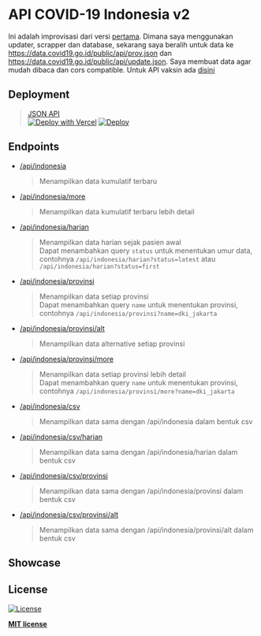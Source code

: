# API COVID-19 Indonesia v2

Ini adalah improvisasi dari versi [pertama](https://github.com/Reynadi531/api-covid19-indonesia). Dimana saya menggunakan updater, scrapper dan database, sekarang saya beralih untuk data ke https://data.covid19.go.id/public/api/prov.json dan https://data.covid19.go.id/public/api/update.json. Saya membuat data agar mudah dibaca dan cors compatible. Untuk API vaksin ada [disini](https://github.com/Reynadi531/vaksincovid19-api)

## Deployment
>[JSON API](https://apicovid19indonesia-v2.vercel.app/)<br>
>[![Deploy with Vercel](https://vercel.com/button)](https://vercel.com/new/git/external?repository-url=https%3A%2F%2Fgithub.com%2FReynadi531%2Fapi-covid19-indonesia-v2)
>[![Deploy](https://www.herokucdn.com/deploy/button.svg)](https://dashboard.heroku.com/new?template=https://github.com/Reynadi531/api-covid19-indonesia-v2)

## Endpoints
* [/api/indonesia](http://apicovid19indonesia-v2.vercel.app/api/indonesia) 
   > Menampilkan data kumulatif terbaru
* [/api/indonesia/more](http://apicovid19indonesia-v2.vercel.app/api/indonesia/more) 
   > Menampilkan data kumulatif terbaru lebih detail
* [/api/indonesia/harian](http://apicovid19indonesia-v2.vercel.app/api/indonesia/harian) 
   > Menampilkan data harian sejak pasien awal <br>
   > Dapat menambahkan query `status` untuk menentukan umur data, contohnya `/api/indonesia/harian?status=latest` atau `/api/indonesia/harian?status=first`
* [/api/indonesia/provinsi](http://apicovid19indonesia-v2.vercel.app/api/indonesia/provinsi)
   > Menampilkan data setiap provinsi <br>
   > Dapat menambahkan query `name` untuk menentukan provinsi, contohnya `/api/indonesia/provinsi?name=dki_jakarta`
* [/api/indonesia/provinsi/alt](http://apicovid19indonesia-v2.vercel.app/api/indonesia/provinsi/alt)
   > Menampilkan data alternative setiap provinsi
* [/api/indonesia/provinsi/more](http://apicovid19indonesia-v2.vercel.app/api/indonesia/provinsi/more)
   > Menampilkan data setiap provinsi lebih detail <br>
   > Dapat menambahkan query `name` untuk menentukan provinsi, contohnya `/api/indonesia/provinsi/more?name=dki_jakarta`
* [/api/indonesia/csv](http://apicovid19indonesia-v2.vercel.app/api/indonesia/csv)
   > Menampilkan data sama dengan /api/indonesia dalam bentuk csv
* [/api/indonesia/csv/harian](http://apicovid19indonesia-v2.vercel.app/api/indonesia/csv/harian)
   > Menampilkan data sama dengan /api/indonesia/harian dalam bentuk csv
* [/api/indonesia/csv/provinsi](http://apicovid19indonesia-v2.vercel.app/api/indonesia/csv/provinsi)
   > Menampilkan data sama dengan /api/indonesia/provinsi dalam bentuk csv
* [/api/indonesia/csv/provinsi/alt](http://apicovid19indonesia-v2.vercel.app/api/indonesia/csv/provinsi/alt)
   > Menampilkan data sama dengan /api/indonesia/provinsi/alt dalam bentuk csv

## Showcase

## License

[![License](http://img.shields.io/:license-mit-blue.svg?style=flat-square)](http://badges.mit-license.org)

**[MIT license](http://opensource.org/licenses/mit-license.php)**
